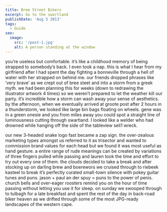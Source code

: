 ```yaml
---
title: Bree Street Bikers
excerpt: Go to the swartland
publishDate: 'Aug 5 2013'
tags:
  - Guide
seo:
  image:
    src: '/post-1.jpg'
    alt: A person standing at the window
---
```


you’re useless but comfortable. it’s like a childhood memory of being strapped to somebody’s back. I even took a nap. this is what I hear from my girlfriend after I had spent the day fighting a bonneville through a hell of water with her strapped on behind me. our friends dropped phrases like ‘very brave’ as we crept out of bree steet and into a storm from a greek myth. we had been planning this for weeks (down to redrawing the illustrator artwork 4 times) so we weren’t prepared to let the weather kill our party. it’s incredible how a storm can wash away your sense of aesthetics. by the afternoon, when we eventually arrived at groote post after 2 hours in a thunderstorm, we looked like large bin bags floating on wheels. gene was in a green onesie and you from miles away you could spot a straight line of luminousness cutting through swartland. I looked like a welder who had drowned while hanging off the side of the tableview seli1 wreck.

our new 3-headed snake logo fast became a zap sign. the over-zealous marketing types amongst us referred to it as trisector and wanted to commission brand values for each head but we found it was most useful as hand gesture. a entire range of rude meanings can be created by variations of three fingers pulled while passing and lauren took the time and effort to try out every one of them. the clouds decided to take a break and after stocking up on darling brew and boerewors we cruised through to riebeek kasteel to break it’s perfectly curated small-town silence with pokey guitar tunes and puns. jason + paul an der spuy = puns to the power of penis. church bells and over-eager roosters remind you on the hour of time passing without letting you use it for sleep. on sunday we swooped through to tulbagh for a late breakfast and spent the rest of the day in back-road biker heaven as we drifted through some of the most JPG-ready landscapes of the western cape.